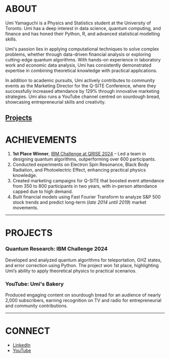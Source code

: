 # ABOUT  
Umi Yamaguchi is a Physics and Statistics student at the University of Toronto. Umi has a deep interest in data science, quantum computing, and finance and has honed their Python, R, and advanced statistical modelling skills.  

Umi's passion lies in applying computational techniques to solve complex problems, whether through data-driven financial analysis or exploring cutting-edge quantum algorithms. With hands-on experience in laboratory work and economic data analysis, Umi has consistently demonstrated expertise in combining theoretical knowledge with practical applications.  

In addition to academic pursuits, Umi actively contributes to community events as the Marketing Director for the Q-SITE Conference, where they successfully increased attendance by 129% through innovative marketing strategies. Umi also runs a YouTube channel centred on sourdough bread, showcasing entrepreneurial skills and creativity.  

[Projects](projects.md)
---

# ACHIEVEMENTS  
1. **1st Place Winner**, [IBM Challenge at QRISE 2024](https://www.quantumcoalition.io/challenges) – Led a team in designing quantum algorithms, outperforming over 600 participants.  
2. Conducted experiments on Electron Spin Resonance, Black Body Radiation, and Photoelectric Effect, enhancing practical physics knowledge.  
3. Created marketing campaigns for Q-SITE that boosted event attendance from 350 to 800 participants in two years, with in-person attendance capped due to high demand.
4. Built financial models using Fast Fourier Transform to analyze S&P 500 stock trends and predict long-term (_late 2014 until 2019_) market movements.  

---

# PROJECTS  
### Quantum Research: IBM Challenge 2024  
Developed and analyzed quantum algorithms for teleportation, GHZ states, and error correction using Python. The project won 1st place, highlighting Umi’s ability to apply theoretical physics to practical scenarios. 

### YouTube: Umi's Bakery  
Produced engaging content on sourdough bread for an audience of nearly 2,000 subscribers, earning recognition on TV and radio for entrepreneurial and community contributions.  

---

# CONNECT  
- [LinkedIn](https://www.linkedin.com/in/umi-yamaguchi/)  
- [YouTube](https://www.youtube.com/@UmisBakery)  

